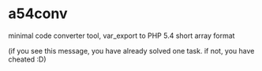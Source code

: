 # a54conv
minimal code converter tool, var_export to PHP 5.4 short array format

(if you see this message, you have already solved one task. if not, you have cheated :D)
